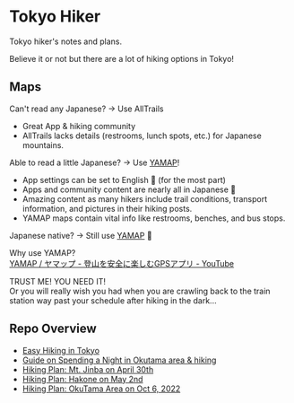 # Tokyo Hiker

Tokyo hiker's notes and plans.

Believe it or not but there are a lot of hiking options in Tokyo!

## Maps

Can't read any Japanese? → Use AllTrails
* Great App & hiking community
* AllTrails lacks details (restrooms, lunch spots, etc.) for Japanese mountains.

Able to read a little Japanese? → Use [YAMAP](https://yamap.com/)!
* App settings can be set to English 💪 (for the most part)
* Apps and community content are nearly all in Japanese 🥲
* Amazing content as many hikers include trail conditions, transport information, and pictures in their hiking posts.
* YAMAP maps contain vital info like restrooms, benches, and bus stops.

Japanese native? → Still use [YAMAP](https://yamap.com/) 🤣

Why use YAMAP?  
[YAMAP / ヤマップ - 登山を安全に楽しむGPSアプリ - YouTube](https://www.youtube.com/watch?v=gypO_QTOXO8&t=1s)

TRUST ME! YOU NEED IT!  
Or you will really wish you had when you are crawling back to the train station way past your schedule after hiking in the dark...

## Repo Overview
<!-- markdownlint-disable MD007 MD004 -->
<!-- tree generated by markdown-notes-tree starts here -->

- [Easy Hiking in Tokyo](1\_Easy_Hikes_Tokyo.md)
- [Guide on Spending a Night in Okutama area & hiking](Overnight_Okutama.md)
- [Hiking Plan: Mt. Jinba on April 30th](Plan\_2022-04-30.md)
- [Hiking Plan: Hakone on May 2nd](Plan\_2022-05-02.md)
- [Hiking Plan: OkuTama Area on Oct 6, 2022](Plan\_2022-10-08.md)

<!-- tree generated by markdown-notes-tree ends here -->
<!-- markdownlint-enable MD007 MD004-->
